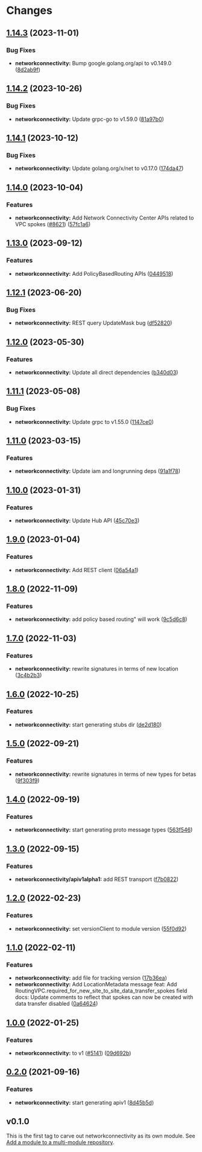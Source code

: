 # Changes

## [1.14.3](https://github.com/googleapis/google-cloud-go/compare/networkconnectivity/v1.14.2...networkconnectivity/v1.14.3) (2023-11-01)


### Bug Fixes

* **networkconnectivity:** Bump google.golang.org/api to v0.149.0 ([8d2ab9f](https://github.com/googleapis/google-cloud-go/commit/8d2ab9f320a86c1c0fab90513fc05861561d0880))

## [1.14.2](https://github.com/googleapis/google-cloud-go/compare/networkconnectivity/v1.14.1...networkconnectivity/v1.14.2) (2023-10-26)


### Bug Fixes

* **networkconnectivity:** Update grpc-go to v1.59.0 ([81a97b0](https://github.com/googleapis/google-cloud-go/commit/81a97b06cb28b25432e4ece595c55a9857e960b7))

## [1.14.1](https://github.com/googleapis/google-cloud-go/compare/networkconnectivity/v1.14.0...networkconnectivity/v1.14.1) (2023-10-12)


### Bug Fixes

* **networkconnectivity:** Update golang.org/x/net to v0.17.0 ([174da47](https://github.com/googleapis/google-cloud-go/commit/174da47254fefb12921bbfc65b7829a453af6f5d))

## [1.14.0](https://github.com/googleapis/google-cloud-go/compare/networkconnectivity/v1.13.0...networkconnectivity/v1.14.0) (2023-10-04)


### Features

* **networkconnectivity:** Add Network Connectivity Center APIs related to VPC spokes ([#8621](https://github.com/googleapis/google-cloud-go/issues/8621)) ([57fc1a6](https://github.com/googleapis/google-cloud-go/commit/57fc1a6de326456eb68ef25f7a305df6636ed386))

## [1.13.0](https://github.com/googleapis/google-cloud-go/compare/networkconnectivity/v1.12.1...networkconnectivity/v1.13.0) (2023-09-12)


### Features

* **networkconnectivity:** Add PolicyBasedRouting APIs ([0449518](https://github.com/googleapis/google-cloud-go/commit/0449518f8396cc0280c0f3303c103edcee34016b))

## [1.12.1](https://github.com/googleapis/google-cloud-go/compare/networkconnectivity/v1.12.0...networkconnectivity/v1.12.1) (2023-06-20)


### Bug Fixes

* **networkconnectivity:** REST query UpdateMask bug ([df52820](https://github.com/googleapis/google-cloud-go/commit/df52820b0e7721954809a8aa8700b93c5662dc9b))

## [1.12.0](https://github.com/googleapis/google-cloud-go/compare/networkconnectivity/v1.11.1...networkconnectivity/v1.12.0) (2023-05-30)


### Features

* **networkconnectivity:** Update all direct dependencies ([b340d03](https://github.com/googleapis/google-cloud-go/commit/b340d030f2b52a4ce48846ce63984b28583abde6))

## [1.11.1](https://github.com/googleapis/google-cloud-go/compare/networkconnectivity/v1.11.0...networkconnectivity/v1.11.1) (2023-05-08)


### Bug Fixes

* **networkconnectivity:** Update grpc to v1.55.0 ([1147ce0](https://github.com/googleapis/google-cloud-go/commit/1147ce02a990276ca4f8ab7a1ab65c14da4450ef))

## [1.11.0](https://github.com/googleapis/google-cloud-go/compare/networkconnectivity/v1.10.0...networkconnectivity/v1.11.0) (2023-03-15)


### Features

* **networkconnectivity:** Update iam and longrunning deps ([91a1f78](https://github.com/googleapis/google-cloud-go/commit/91a1f784a109da70f63b96414bba8a9b4254cddd))

## [1.10.0](https://github.com/googleapis/google-cloud-go/compare/networkconnectivity/v1.9.0...networkconnectivity/v1.10.0) (2023-01-31)


### Features

* **networkconnectivity:** Update Hub API ([45c70e3](https://github.com/googleapis/google-cloud-go/commit/45c70e31e12ae5bb9ad9644648eb154ff5c033df))

## [1.9.0](https://github.com/googleapis/google-cloud-go/compare/networkconnectivity/v1.8.0...networkconnectivity/v1.9.0) (2023-01-04)


### Features

* **networkconnectivity:** Add REST client ([06a54a1](https://github.com/googleapis/google-cloud-go/commit/06a54a16a5866cce966547c51e203b9e09a25bc0))

## [1.8.0](https://github.com/googleapis/google-cloud-go/compare/networkconnectivity/v1.7.0...networkconnectivity/v1.8.0) (2022-11-09)


### Features

* **networkconnectivity:** add policy based routing" will work ([9c5d6c8](https://github.com/googleapis/google-cloud-go/commit/9c5d6c857b9deece4663d37fc6c834fd758b98ca))

## [1.7.0](https://github.com/googleapis/google-cloud-go/compare/networkconnectivity/v1.6.0...networkconnectivity/v1.7.0) (2022-11-03)


### Features

* **networkconnectivity:** rewrite signatures in terms of new location ([3c4b2b3](https://github.com/googleapis/google-cloud-go/commit/3c4b2b34565795537aac1661e6af2442437e34ad))

## [1.6.0](https://github.com/googleapis/google-cloud-go/compare/networkconnectivity/v1.5.0...networkconnectivity/v1.6.0) (2022-10-25)


### Features

* **networkconnectivity:** start generating stubs dir ([de2d180](https://github.com/googleapis/google-cloud-go/commit/de2d18066dc613b72f6f8db93ca60146dabcfdcc))

## [1.5.0](https://github.com/googleapis/google-cloud-go/compare/networkconnectivity/v1.4.0...networkconnectivity/v1.5.0) (2022-09-21)


### Features

* **networkconnectivity:** rewrite signatures in terms of new types for betas ([9f303f9](https://github.com/googleapis/google-cloud-go/commit/9f303f9efc2e919a9a6bd828f3cdb1fcb3b8b390))

## [1.4.0](https://github.com/googleapis/google-cloud-go/compare/networkconnectivity/v1.3.0...networkconnectivity/v1.4.0) (2022-09-19)


### Features

* **networkconnectivity:** start generating proto message types ([563f546](https://github.com/googleapis/google-cloud-go/commit/563f546262e68102644db64134d1071fc8caa383))

## [1.3.0](https://github.com/googleapis/google-cloud-go/compare/networkconnectivity/v1.2.0...networkconnectivity/v1.3.0) (2022-09-15)


### Features

* **networkconnectivity/apiv1alpha1:** add REST transport ([f7b0822](https://github.com/googleapis/google-cloud-go/commit/f7b082212b1e46ff2f4126b52d49618785c2e8ca))

## [1.2.0](https://github.com/googleapis/google-cloud-go/compare/networkconnectivity/v1.1.0...networkconnectivity/v1.2.0) (2022-02-23)


### Features

* **networkconnectivity:** set versionClient to module version ([55f0d92](https://github.com/googleapis/google-cloud-go/commit/55f0d92bf112f14b024b4ab0076c9875a17423c9))

## [1.1.0](https://github.com/googleapis/google-cloud-go/compare/networkconnectivity/v1.0.0...networkconnectivity/v1.1.0) (2022-02-11)


### Features

* **networkconnectivity:** add file for tracking version ([17b36ea](https://github.com/googleapis/google-cloud-go/commit/17b36ead42a96b1a01105122074e65164357519e))
* **networkconnectivity:** Add LocationMetadata message feat: Add RoutingVPC.required_for_new_site_to_site_data_transfer_spokes field docs: Update comments to reflect that spokes can now be created with data transfer disabled ([0a64624](https://github.com/googleapis/google-cloud-go/commit/0a646248a89b50d19d30f1b19bbe9d27c7d8caf5))

## [1.0.0](https://www.github.com/googleapis/google-cloud-go/compare/networkconnectivity/v0.2.0...networkconnectivity/v1.0.0) (2022-01-25)


### Features

* **networkconnectivity:** to v1 ([#5141](https://www.github.com/googleapis/google-cloud-go/issues/5141)) ([09d692b](https://www.github.com/googleapis/google-cloud-go/commit/09d692bf0f30f6d0aa282e2ad9bc6923f51c31fa))

## [0.2.0](https://www.github.com/googleapis/google-cloud-go/compare/networkconnectivity/v0.1.0...networkconnectivity/v0.2.0) (2021-09-16)

### Features

* **networkconnectivity:** start generating apiv1 ([8d45b5d](https://www.github.com/googleapis/google-cloud-go/commit/8d45b5d802b5da2e82f9f8fbe00c01b0c54a6b33))

## v0.1.0

This is the first tag to carve out networkconnectivity as its own module. See
[Add a module to a multi-module repository](https://github.com/golang/go/wiki/Modules#is-it-possible-to-add-a-module-to-a-multi-module-repository).
